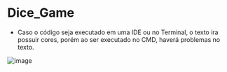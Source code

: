 # Dice_Game

- Caso o código seja executado em uma IDE ou no Terminal, o texto ira possuir cores, porém ao ser executado no CMD, haverá problemas no texto.

![image](https://user-images.githubusercontent.com/67234878/181357181-70ca9abc-1b3a-4f8d-ae7f-151b7c2d762f.png)
